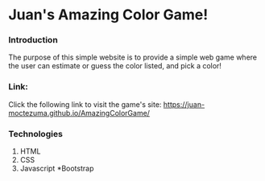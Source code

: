 # Juan's Amazing Color Game!

### Introduction

The purpose of this simple website is to provide a simple web game where the user can estimate or guess 
the color listed, and pick a color!

### Link:

Click the following link to visit the game's site: https://juan-moctezuma.github.io/AmazingColorGame/ 

### Technologies

1. HTML
2. CSS
3. Javascript
    *Bootstrap

